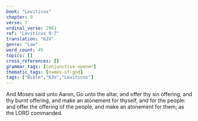 ```yaml
---
book: "Leviticus"
chapter: 9
verse: 7
ordinal_verse: 2961
ref: "Leviticus 9:7"
translation: "KJV"
genre: "Law"
word_count: 45
topics: []
cross_references: []
grammar_tags: [conjunctive-opener]
thematic_tags: [names-of-god]
tags: ["Bible","KJV","Leviticus"]
---
```

And Moses said unto Aaron, Go unto the altar, and offer thy sin offering, and thy burnt offering, and make an atonement for thyself, and for the people: and offer the offering of the people, and make an atonement for them; as the LORD commanded.
